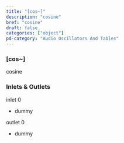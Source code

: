 ```yaml
---
title: "[cos~]"
description: "cosine"
bref: "cosine"
draft: false
categories: ["object"]
pd-category: "Audio Oscillators And Tables"
---
```


### [cos~]

cosine

### Inlets & Outlets

inlet 0

 - dummy

outlet 0

 - dummy
 
